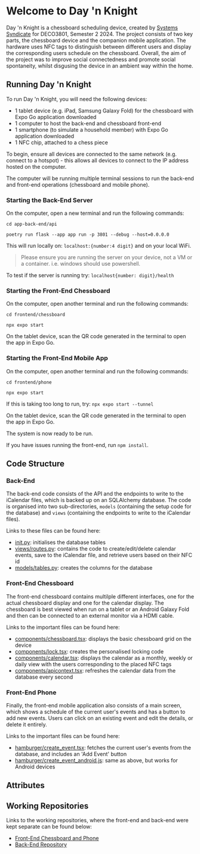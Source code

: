 # Welcome to Day 'n Knight
Day 'n Knight is a chessboard scheduling device, created by [Systems Syndicate](https://github.com/Systems-Syndicate) for DECO3801, Semester 2 2024. The project consists of two key parts, the chessboard device and the companion mobile application. The hardware uses NFC tags to distinguish between different users and display the corresponding users schedule on the chessboard. Overall, the aim of the project was to improve social connectedness and promote social spontaneity, whilst disgusing the device in an ambient way within the home.

## Running Day 'n Knight
To run Day 'n Knight, you will need the following devices:
- 1 tablet device (e.g. iPad, Samsung Galaxy Fold) for the chessboard with Expo Go application downloaded
- 1 computer to host the back-end and chessboard front-end
- 1 smartphone (to simulate a household member) with Expo Go application downloaded
- 1 NFC chip, attached to a chess piece

To begin, ensure all devices are connected to the same network (e.g. connect to a hotspot) - this allows all devices to connect to the IP address hosted on the computer.

The computer will be running multiple terminal sessions to run the back-end and front-end operations (chessboard and mobile phone).

### Starting the Back-End Server
On the computer, open a new terminal and run the following commands:

`cd app-back-end/api`

`poetry run flask --app app run -p 3801 --debug --host=0.0.0.0`

This will run locally on: `localhost:{number:4 digit}` and on your local WiFi.

> Please ensure you are running the server on your device, not a VM or a container.
> i.e. windows should use powershell.


To test if the server is running try: `localhost{number: digit}/health`

### Starting the Front-End Chessboard
On the computer, open another terminal and run the following commands:

`cd frontend/chessboard`

`npx expo start` 

On the tablet device, scan the QR code generated in the terminal to open the app in Expo Go.

### Starting the Front-End Mobile App
On the computer, open another terminal and run the following commands:

`cd frontend/phone`

`npx expo start` 

If this is taking too long to run, try: `npx expo start --tunnel`

On the tablet device, scan the QR code generated in the terminal to open the app in Expo Go.

The system is now ready to be run.

If you have issues running the front-end, run `npm install`.

## Code Structure
### Back-End
The back-end code consists of the API and the endpoints to write to the iCalendar files, which is backed up on an SQLAlchemy database. The code is organised into two sub-directories, `models` (containing the setup code for the database) and `views` (containing the endpoints to write to the iCalendar files).

Links to these files can be found here:
- [init.py](backend//api//app//__init__.py): initialises the database tables
- [views/routes.py](backend//api//app//views//routes.py): contains the code to create/edit/delete calendar events, save to the iCalendar file, and retrieve users based on their NFC id
- [models/tables.py](backend//api//app//models//tables.py): creates the columns for the database

### Front-End Chessboard
The front-end chessboard contains multilple different interfaces, one for the actual chessboard display and one for the calendar display. The chessboard is best viewed when run on a tablet or an Android Galaxy Fold and then can be connected to an external monitor via a HDMI cable.

Links to the important files can be found here:
- [components/chessboard.tsx](frontend//chessboard//components//Chessboard.tsx): displays the basic chessboard grid on the device
- [components/lock.tsx](frontend//chessboard//components//Lock.tsx): creates the personalised locking code
- [components/calendar.tsx](frontend//chessboard//components//Calendar.tsx): displays the calendar as a monthly, weekly or daily view with the users corresponding to the placed NFC tags
- [components/apicontext.tsx](frontend//chessboard//components//ApiContext.tsx): refreshes the calendar data from the database every second

### Front-End Phone
Finally, the front-end mobile application also consists of a main screen, which shows a schedule of the current user's events and has a button to add new events. Users can click on an existing event and edit the details, or delete it entirely.

Links to the important files can be found here:
- [hamburger/create_event.tsx](frontend/phone/app/(hamburger)/create_event.tsx): fetches the current user's events from the database, and includes an 'Add Event' button
- [hamburger/create_event_android.js](frontend/phone/app/(hamburger)/create_event_android.js): same as above, but works for Android devices

## Attributes

## Working Repositories
Links to the working repositories, where the front-end and back-end were kept separate can be found below:
- [Front-End Chessboard and Phone](https://github.com/Systems-Syndicate/frontend)
- [Back-End Repository](https://github.com/Systems-Syndicate/app-backend)
